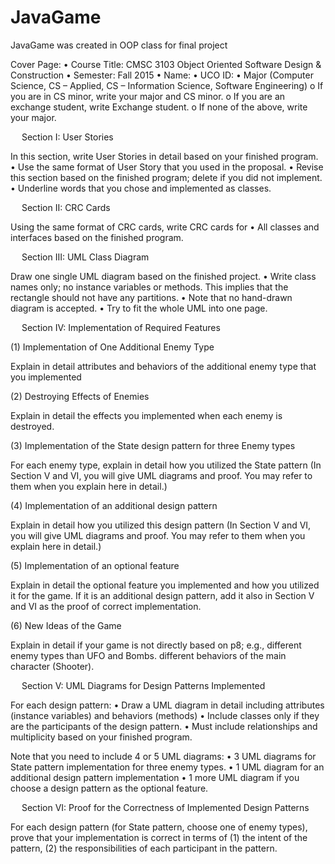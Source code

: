 # JavaGame
JavaGame was created in OOP class for final project


Cover Page:
•	Course Title: CMSC 3103 Object Oriented Software Design & Construction
•	Semester: Fall 2015
•	Name:
•	UCO ID:
•	Major (Computer Science, CS – Applied, CS – Information Science, Software Engineering)
o	If you are in CS minor, write your major and CS minor.
o	If you are an exchange student, write Exchange student.
o	If none of the above, write your major.

 
Section I: User Stories

In this section, write User Stories in detail based on your finished program.
•	Use the same format of User Story that you used in the proposal.
•	Revise this section based on the finished program; delete if you did not implement.
•	Underline words that you chose and implemented as classes.

 
Section II: CRC Cards

Using the same format of CRC cards, write CRC cards for
•	All classes and interfaces based on the finished program.

 
Section III: UML Class Diagram

Draw one single UML diagram based on the finished project.
•	Write class names only; no instance variables or methods. This implies that the rectangle should not have any partitions.
•	Note that no hand-drawn diagram is accepted.
•	Try to fit the whole UML into one page.

 
Section IV: Implementation of Required Features

(1) Implementation of One Additional Enemy Type

Explain in detail attributes and behaviors of the additional enemy type that you implemented

(2) Destroying Effects of Enemies

Explain in detail the effects you implemented when each enemy is destroyed.

(3) Implementation of the State design pattern for three Enemy types

For each enemy type, explain in detail how you utilized the State pattern (In Section V and VI, you will give UML diagrams and proof. You may refer to them when you explain here in detail.)

(4) Implementation of an additional design pattern

Explain in detail how you utilized this design pattern (In Section V and VI, you will give UML diagrams and proof. You may refer to them when you explain here in detail.)

(5) Implementation of an optional feature

Explain in detail the optional feature you implemented and how you utilized it for the game. If it is an additional design pattern, add it also in Section V and VI as the proof of correct implementation.

(6) New Ideas of the Game

Explain in detail if your game is not directly based on p8; e.g., different enemy types than UFO and Bombs. different behaviors of the main character (Shooter).


 
Section V: UML Diagrams for Design Patterns Implemented

For each design pattern:
•	Draw a UML diagram in detail including attributes (instance variables) and behaviors (methods)
•	Include classes only if they are the participants of the design pattern.
•	Must include relationships and multiplicity based on your finished program.

Note that you need to include 4 or 5 UML diagrams:
•	3 UML diagrams for State pattern implementation for three enemy types.
•	1 UML diagram for an additional design pattern implementation
•	1 more UML diagram if you choose a design pattern as the optional feature.

 
Section VI: Proof for the Correctness of Implemented Design Patterns

For each design pattern (for State pattern, choose one of enemy types), prove that your implementation is correct in terms of (1) the intent of the pattern, (2) the responsibilities of each participant in the pattern.


